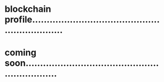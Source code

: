 # blockchain profile................................................................
# coming soon................................................................

